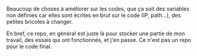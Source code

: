 Beaucoup de choses à améliorer sur les codes, que ça soit des variables non définies car elles sont écrites en brut sur le code (IP, path...), des petites bricoles à changer.

En bref, ce repo, en général est juste là pour stocker une partie de mon travail, des essais qui ont fonctionnés, et j'en passe.
Ce n'est pas un repo pour le code final.
